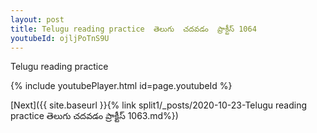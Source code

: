 ```yaml
---
layout: post
title: Telugu reading practice  తెలుగు  చదవడం  ప్రాక్టీస్ 1064
youtubeId: ojljPoTnS9U
---
```

 
 
Telugu reading practice
 
 
 
 
 


{% include youtubePlayer.html id=page.youtubeId %}
 
[Next]({{ site.baseurl }}{% link  split1/_posts/2020-10-23-Telugu reading practice  తెలుగు  చదవడం  ప్రాక్టీస్ 1063.md%})
 
